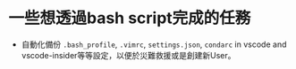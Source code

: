 # 一些想透過bash script完成的任務
* 自動化備份 `.bash_profile`, `.vimrc`, `settings.json`, `condarc` in vscode and vscode-insider等等設定，以便於災難救援或是創建新User。